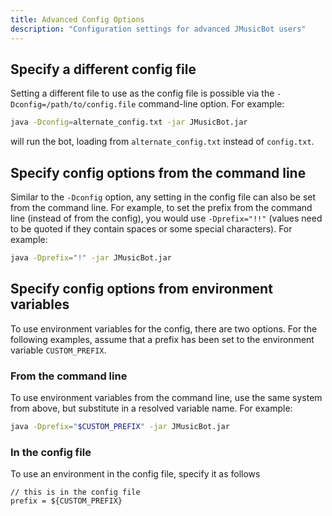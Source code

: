 ```yaml
---
title: Advanced Config Options
description: "Configuration settings for advanced JMusicBot users"
---
```


## Specify a different config file
Setting a different file to use as the config file is possible via the `-Dconfig=/path/to/config.file` command-line option. For example:
```bash
java -Dconfig=alternate_config.txt -jar JMusicBot.jar
```
will run the bot, loading from `alternate_config.txt` instead of `config.txt`.


## Specify config options from the command line
Similar to the `-Dconfig` option, any setting in the config file can also be set from the command line. For example, to set the prefix from the command line (instead of from the config), you would use `-Dprefix="!!"` (values need to be quoted if they contain spaces or some special characters). For example:
```bash
java -Dprefix="!" -jar JMusicBot.jar
```


## Specify config options from environment variables
To use environment variables for the config, there are two options. For the following examples, assume that a prefix has been set to the environment variable `CUSTOM_PREFIX`.
### From the command line
To use environment variables from the command line, use the same system from above, but substitute in a resolved variable name. For example:
```bash
java -Dprefix="$CUSTOM_PREFIX" -jar JMusicBot.jar
```
### In the config file
To use an environment in the config file, specify it as follows
```hocon
// this is in the config file
prefix = ${CUSTOM_PREFIX}
```